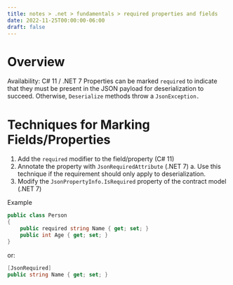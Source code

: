 ```yaml
---
title: notes > .net > fundamentals > required properties and fields
date: 2022-11-25T00:00:00-06:00
draft: false
---
```


# Overview
<g>Availability: C# 11 / .NET 7</g>
Properties can be marked `required` to indicate that they must be present in the JSON payload for deserialization to succeed.  Otherwise, `Deserialize` methods throw a `JsonException.`

# Techniques for Marking Fields/Properties
1. Add the `required` modifier to the field/property (C# 11)
2. Annotate the property with `JsonRequiredAttribute` (.NET 7)
    a. Use this technique if the requirement should only apply to deserialization.
3. Modify the `JsonPropertyInfo.IsRequired` property of the contract model (.NET 7)
	
Example
```cs
public class Person 
{
	public required string Name { get; set; }
	public int Age { get; set; }
}
```
or:
```cs
[JsonRequired]
public string Name { get; set; }
```
